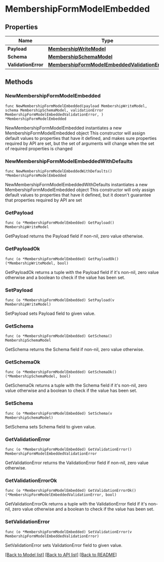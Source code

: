 # MembershipFormModelEmbedded

## Properties

Name | Type | Description | Notes
------------ | ------------- | ------------- | -------------
**Payload** | [**MembershipWriteModel**](MembershipWriteModel.md) |  | 
**Schema** | [**MembershipSchemaModel**](MembershipSchemaModel.md) |  | 
**ValidationError** | [**MembershipFormModelEmbeddedValidationError**](MembershipFormModelEmbeddedValidationError.md) |  | 

## Methods

### NewMembershipFormModelEmbedded

`func NewMembershipFormModelEmbedded(payload MembershipWriteModel, schema MembershipSchemaModel, validationError MembershipFormModelEmbeddedValidationError, ) *MembershipFormModelEmbedded`

NewMembershipFormModelEmbedded instantiates a new MembershipFormModelEmbedded object
This constructor will assign default values to properties that have it defined,
and makes sure properties required by API are set, but the set of arguments
will change when the set of required properties is changed

### NewMembershipFormModelEmbeddedWithDefaults

`func NewMembershipFormModelEmbeddedWithDefaults() *MembershipFormModelEmbedded`

NewMembershipFormModelEmbeddedWithDefaults instantiates a new MembershipFormModelEmbedded object
This constructor will only assign default values to properties that have it defined,
but it doesn't guarantee that properties required by API are set

### GetPayload

`func (o *MembershipFormModelEmbedded) GetPayload() MembershipWriteModel`

GetPayload returns the Payload field if non-nil, zero value otherwise.

### GetPayloadOk

`func (o *MembershipFormModelEmbedded) GetPayloadOk() (*MembershipWriteModel, bool)`

GetPayloadOk returns a tuple with the Payload field if it's non-nil, zero value otherwise
and a boolean to check if the value has been set.

### SetPayload

`func (o *MembershipFormModelEmbedded) SetPayload(v MembershipWriteModel)`

SetPayload sets Payload field to given value.


### GetSchema

`func (o *MembershipFormModelEmbedded) GetSchema() MembershipSchemaModel`

GetSchema returns the Schema field if non-nil, zero value otherwise.

### GetSchemaOk

`func (o *MembershipFormModelEmbedded) GetSchemaOk() (*MembershipSchemaModel, bool)`

GetSchemaOk returns a tuple with the Schema field if it's non-nil, zero value otherwise
and a boolean to check if the value has been set.

### SetSchema

`func (o *MembershipFormModelEmbedded) SetSchema(v MembershipSchemaModel)`

SetSchema sets Schema field to given value.


### GetValidationError

`func (o *MembershipFormModelEmbedded) GetValidationError() MembershipFormModelEmbeddedValidationError`

GetValidationError returns the ValidationError field if non-nil, zero value otherwise.

### GetValidationErrorOk

`func (o *MembershipFormModelEmbedded) GetValidationErrorOk() (*MembershipFormModelEmbeddedValidationError, bool)`

GetValidationErrorOk returns a tuple with the ValidationError field if it's non-nil, zero value otherwise
and a boolean to check if the value has been set.

### SetValidationError

`func (o *MembershipFormModelEmbedded) SetValidationError(v MembershipFormModelEmbeddedValidationError)`

SetValidationError sets ValidationError field to given value.



[[Back to Model list]](../README.md#documentation-for-models) [[Back to API list]](../README.md#documentation-for-api-endpoints) [[Back to README]](../README.md)


